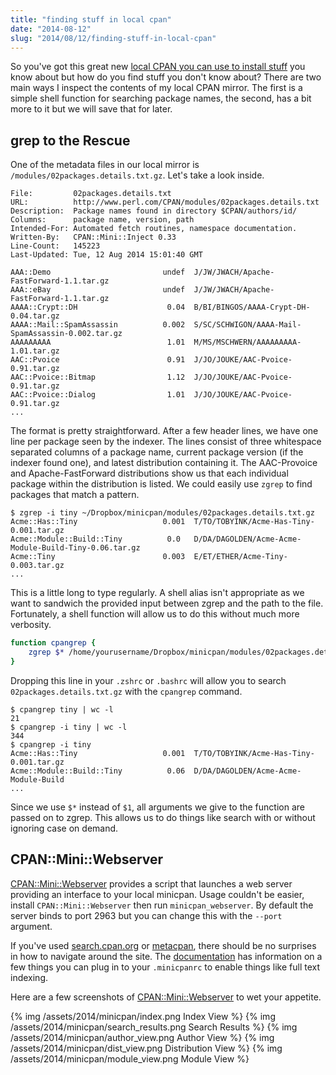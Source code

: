 ```yaml
---
title: "finding stuff in local cpan"
date: "2014-08-12"
slug: "2014/08/12/finding-stuff-in-local-cpan"
---
```


So you've got this great new [local CPAN you can use to install stuff](http://michael.thegrebs.com/2014/08/08/taking-cpan-with-you/)
you know about but how do you find stuff you don't know about? There are two
main ways I inspect the contents of my local CPAN mirror.  The first is a simple
shell function for searching package names, the second, has a bit more to it but
we will save that for later.

grep to the Rescue
------------------
One of the metadata files in our local mirror is
`/modules/02packages.details.txt.gz`.  Let's take a look inside.


``` plain /modules/02packages.details.txt.gz
File:         02packages.details.txt
URL:          http://www.perl.com/CPAN/modules/02packages.details.txt
Description:  Package names found in directory $CPAN/authors/id/
Columns:      package name, version, path
Intended-For: Automated fetch routines, namespace documentation.
Written-By:   CPAN::Mini::Inject 0.33
Line-Count:   145223
Last-Updated: Tue, 12 Aug 2014 15:01:40 GMT

AAA::Demo                         undef  J/JW/JWACH/Apache-FastForward-1.1.tar.gz
AAA::eBay                         undef  J/JW/JWACH/Apache-FastForward-1.1.tar.gz
AAAA::Crypt::DH                    0.04  B/BI/BINGOS/AAAA-Crypt-DH-0.04.tar.gz
AAAA::Mail::SpamAssassin          0.002  S/SC/SCHWIGON/AAAA-Mail-SpamAssassin-0.002.tar.gz
AAAAAAAAA                          1.01  M/MS/MSCHWERN/AAAAAAAAA-1.01.tar.gz
AAC::Pvoice                        0.91  J/JO/JOUKE/AAC-Pvoice-0.91.tar.gz
AAC::Pvoice::Bitmap                1.12  J/JO/JOUKE/AAC-Pvoice-0.91.tar.gz
AAC::Pvoice::Dialog                1.01  J/JO/JOUKE/AAC-Pvoice-0.91.tar.gz
...
```

The format is pretty straightforward.  After a few header lines, we have one
line per package seen by the indexer.  The lines consist of three whitespace
separated columns of a package name, current package version (if the indexer found one),
and latest distribution containing it.  The AAC-Provoice and Apache-FastForward
distributions show us that each individual package within the distribution is
listed.  We could easily use `zgrep` to find packages that match a pattern.

```
$ zgrep -i tiny ~/Dropbox/minicpan/modules/02packages.details.txt.gz
Acme::Has::Tiny                   0.001  T/TO/TOBYINK/Acme-Has-Tiny-0.001.tar.gz
Acme::Module::Build::Tiny          0.0   D/DA/DAGOLDEN/Acme-Acme-Module-Build-Tiny-0.06.tar.gz
Acme::Tiny                        0.003  E/ET/ETHER/Acme-Tiny-0.003.tar.gz
...
```

This is a little long to type regularly.  A shell alias isn't appropriate as we
want to sandwich the provided input between zgrep and the path to the file.
Fortunately, a shell function will allow us to do this without much more
verbosity.

``` sh
function cpangrep {
    zgrep $* /home/yourusername/Dropbox/minicpan/modules/02packages.details.txt.gz
}
```

Dropping this line in your `.zshrc` or `.bashrc` will allow you to search
`02packages.details.txt.gz` with the `cpangrep` command.

```
$ cpangrep tiny | wc -l
21
$ cpangrep -i tiny | wc -l
344
$ cpangrep -i tiny
Acme::Has::Tiny                   0.001  T/TO/TOBYINK/Acme-Has-Tiny-0.001.tar.gz
Acme::Module::Build::Tiny          0.06  D/DA/DAGOLDEN/Acme-Acme-Module-Build
...
```

Since we use `$*` instead of `$1`, all arguments we give to the function are
passed on to zgrep.  This allows us to do things like search with or without
ignoring case on demand.

CPAN::Mini::Webserver
---------------------
[CPAN::Mini::Webserver](https://metacpan.org/pod/minicpan_webserver) provides a
script that launches a web server providing an interface to your local minicpan.
Usage couldn't be easier, install `CPAN::Mini::Webserver` then run
`minicpan_webserver`.  By default the server binds to port 2963 but you can
change this with the `--port` argument.

If you've used [search.cpan.org](http://search.cpan.org/) or
[metacpan](http://metacpan.org), there should be no surprises in how to navigate
around the site.  The
[documentation](https://metacpan.org/pod/minicpan_webserver) has information on
a few things you can plug in to your `.minicpanrc` to enable things like full
text indexing.

Here are a few screenshots of [CPAN::Mini::Webserver](https://metacpan.org/pod/minicpan_webserver) to wet your appetite.

{% img /assets/2014/minicpan/index.png Index View %}
{% img /assets/2014/minicpan/search_results.png Search Results %}
{% img /assets/2014/minicpan/author_view.png Author View %}
{% img /assets/2014/minicpan/dist_view.png Distribution View %}
{% img /assets/2014/minicpan/module_view.png Module View %}
